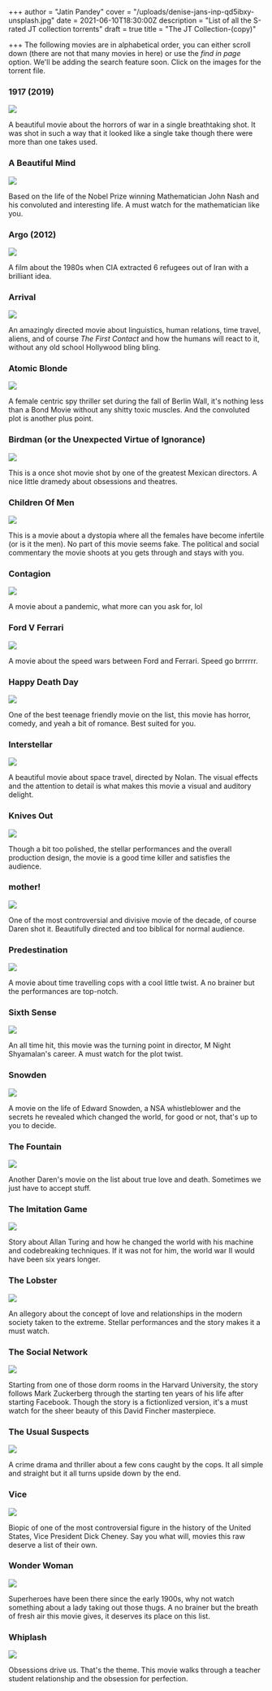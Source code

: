 +++
author = "Jatin Pandey"
cover = "/uploads/denise-jans-inp-qd5ibxy-unsplash.jpg"
date = 2021-06-10T18:30:00Z
description = "List of all the S-rated JT collection torrents"
draft = true
title = "The JT Collection-(copy)"

+++
The following movies are in alphabetical order, you can either scroll down (there are not that many movies in here) or use the _find in page_ option. We'll be adding the search feature soon. Click on the images for the torrent file.

### 1917 (2019)

[![](/uploads/1917-5e32eccfe5ea5.jpg)](/uploads/1917-2019-720p-bluray-yts-mx.torrent)

A beautiful movie about the horrors of war in a single breathtaking shot. It was shot in such a way that it looked like a single take though there were more than one takes used.

### A Beautiful Mind

[![](/uploads/a-beautiful-mind-5224d810c17ac.jpg)](/uploads/a-beautiful-mind-2001-720p-bluray-yts-mx.torrent)

Based on the life of the Nobel Prize winning Mathematician John Nash and his convoluted and interesting life. A must watch for the mathematician like you.

### Argo (2012)

[![](/uploads/argo-52dd5e78c1cc8.jpg)](/uploads/argo-2012-720p-bluray-yts-mx.torrent "argo")

A film about the 1980s when CIA extracted 6 refugees out of Iran with a brilliant idea.

### Arrival

[![](/uploads/arrival-5cfb2704e43a5.jpg)](/uploads/arrival-2016-720p-bluray-yts-mx.torrent)

An amazingly directed movie about linguistics, human relations, time travel, aliens, and of course _The First Contact_ and how the humans will react to it, without any old school Hollywood bling bling.

### Atomic Blonde

[![](https://fanart.tv/detailpreview/fanart/movies/341013/movieposter/atomic-blonde-5e151311d42bd.jpg)](/uploads/atomic-blonde-2017-720p-bluray-yts-mx.torrent)

A female centric spy thriller set during the fall of Berlin Wall, it's nothing less than a Bond Movie without any shitty toxic muscles. And the convoluted plot is another plus point.

### Birdman (or the Unexpected Virtue of Ignorance)

[![](https://fanart.tv/detailpreview/fanart/movies/194662/movieposter/birdman-58fcacbe20903.jpg)](/uploads/birdman-or-2014-720p-bluray-yts-mx.torrent)

This is a once shot movie shot by one of the greatest Mexican directors. A nice little dramedy about obsessions and theatres.

### Children Of Men

[![](https://fanart.tv/detailpreview/fanart/movies/9693/movieposter/children-of-men-5385cbd14a30f.jpg)](/uploads/children-of-men-2006_720p.torrent)

This is a movie about a dystopia where all the females have become infertile (or is it the men). No part of this movie seems fake. The political and social commentary the movie shoots at you gets through and stays with you.

### Contagion

[![](https://fanart.tv/detailpreview/fanart/movies/39538/movieposter/contagion-541447379a846.jpg)](/uploads/contagion-2011-720p-bluray-yts-mx.torrent "Movie link")

A movie about a pandemic, what more can you ask for, lol

### Ford V Ferrari

[![](https://fanart.tv/detailpreview/fanart/movies/359724/movieposter/ford-v-ferrari-5ddd732daf49f.jpg)](/uploads/ford-v-ferrari-2019-720p-bluray-yts-mx.torrent)

A movie about the speed wars between Ford and Ferrari. Speed go brrrrrr.

### Happy Death Day

[![](https://fanart.tv/detailpreview/fanart/movies/440021/movieposter/half-to-death-594404b5b2132.jpg)](/uploads/happy-death-day-2017-720p-bluray-yts-mx.torrent)

One of the best teenage friendly movie on the list, this movie has horror, comedy, and yeah a bit of romance. Best suited for you.

### Interstellar

[![](https://fanart.tv/detailpreview/fanart/movies/157336/movieposter/interstellar-54246e69df310.jpg)](/uploads/interstellar-2014-720p-bluray-yts-mx.torrent)

A beautiful movie about space travel, directed by Nolan. The visual effects and the attention to detail is what makes this movie a visual and auditory delight.

### Knives Out

[![](https://fanart.tv/detailpreview/fanart/movies/546554/movieposter/knives-out-5d9f208f36321.jpg)](/uploads/knives-out-2019-720p-bluray-yts-mx.torrent)

Though a bit too polished, the stellar performances and the overall production design, the movie is a good time killer and satisfies the audience.

### mother!

[![](https://fanart.tv/detailpreview/fanart/movies/381283/movieposter/mother-59ad06afe9d54.jpg)](/uploads/mother-2017-720p-bluray-yts-mx.torrent)

One of the most controversial and divisive movie of the decade, of course Daren shot it. Beautifully directed and too biblical for normal audience.

### Predestination

[![](https://fanart.tv/detailpreview/fanart/movies/206487/movieposter/predestination-57ba1b06b5727.jpg)](/uploads/predestination-2014-720p-bluray-yts-mx.torrent)

A movie about time travelling cops with a cool little twist. A no brainer but the performances are top-notch.

### Sixth Sense

[![](https://fanart.tv/detailpreview/fanart/movies/745/movieposter/the-sixth-sense-53d0f61a96e73.jpg)](/uploads/the-sixth-sense-1999-720p-bluray-yts-mx.torrent)

An all time hit, this movie was the turning point in director, M Night Shyamalan's career. A must watch for the plot twist.

### Snowden

[![](https://fanart.tv/detailpreview/fanart/movies/302401/movieposter/the-snowden-files-58023d0d99681.jpg)](/uploads/snowden-2016-720p-bluray-yts-mx.torrent)

A movie on the life of Edward Snowden, a NSA whistleblower and the secrets he revealed which changed the world, for good or not, that's up to you to decide.

### The Fountain

[![](https://fanart.tv/detailpreview/fanart/movies/1381/movieposter/the-fountain-5225ecf822adb.jpg)](/uploads/the-fountain-2006-720p-bluray-yts-mx.torrent)

Another Daren's movie on the list about true love and death. Sometimes we just have to accept stuff.

### The Imitation Game

[![](https://fanart.tv/detailpreview/fanart/movies/205596/movieposter/the-imitation-game-5d0267e3dd90a.jpg)](/uploads/the-imitation-game-2014-720p-bluray-yts-mx.torrent)

Story about Allan Turing and how he changed the world with his machine and codebreaking techniques. If it was not for him, the world war II would have been six years longer.

### The Lobster

[![](https://fanart.tv/detailpreview/fanart/movies/254320/movieposter/the-lobster-5cf806561f316.jpg)](/uploads/the-lobster-2015-720p-bluray-yts-mx.torrent)

An allegory about the concept of love and relationships in the modern society taken to the extreme. Stellar performances and the story makes it a must watch.

### The Social Network

[![](https://fanart.tv/detailpreview/fanart/movies/37799/movieposter/the-social-network-52ed797f9a03e.jpg)](/uploads/the-social-network-2010-720p-bluray-yts-mx.torrent)

Starting from one of those dorm rooms in the Harvard University, the story follows Mark Zuckerberg through the starting ten years of his life after starting Facebook. Though the story is a fictionlized version, it's a must watch for the sheer beauty of this David Fincher masterpiece.

### The Usual Suspects

[![](https://fanart.tv/detailpreview/fanart/movies/629/movieposter/the-usual-suspects-5261e6a92b985.jpg)](/uploads/the-usual-suspects-1995-720p-bluray-yts-mx.torrent)

A crime drama and thriller about a few cons caught by the cops. It all simple and straight but it all turns upside down by the end.

### Vice

[![](https://fanart.tv/detailpreview/fanart/movies/429197/movieposter/untitled-dick-cheney-biopic-5c19e77738f1a.jpg)](/uploads/vice-2018-720p-bluray-yts-mx.torrent)

Biopic of one of the most controversial figure in the history of the United States, Vice President Dick Cheney. Say you what will, movies this raw deserve a list of their own.

### Wonder Woman

[![](https://fanart.tv/detailpreview/fanart/movies/297762/movieposter/wonder-woman-5932632f6f834.jpg)](/uploads/wonder-woman-2017-720p-bluray-yts-mx.torrent)

Superheroes have been there since the early 1900s, why not watch something about a lady taking out those thugs. A no brainer but the breath of fresh air this movie gives, it deserves its place on this list.

### Whiplash

[![](https://fanart.tv/detailpreview/fanart/movies/244786/movieposter/whiplash-54d4e2d19f5b4.jpg)](/uploads/whiplash-2014-720p-bluray-yts-mx.torrent)

Obsessions drive us. That's the theme. This movie walks through a teacher student relationship and the obsession for perfection.